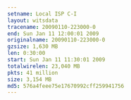 ```yaml
---
setname: Local ISP C-I
layout: witsdata
tracename: 20090110-223000-0
end: Sun Jan 11 12:00:01 2009
originalname: 20090110-223000-0
gzsize: 1,630 MB
len: 0:30:00
start: Sun Jan 11 11:30:01 2009
totalwirelen: 23,040 MB
pkts: 41 million
size: 3,154 MB
md5: 576a4feee75e17670992cff259941756
---
```

